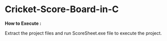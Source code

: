 # Cricket-Score-Board-in-C

**How to Execute :**

 Extract the project files and run ScoreSheet.exe file to execute the project.
